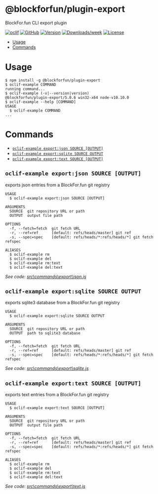 @blockforfun/plugin-export
=========================

BlockFor.fun CLI export plugin

[![oclif](https://img.shields.io/badge/cli-oclif-brightgreen.svg)](https://oclif.io)
[![GitHub](https://img.shields.io/github/stars/blockforfun/cli.svg?logo=github)](https://github.com/blockforfun/cli/tree/master/plugins/plugin-export)
[![Version](https://img.shields.io/npm/v/@blockforfun/plugin-export.svg?logo=npm)](https://npmjs.org/package/@blockforfun/plugin-export)
[![Downloads/week](https://img.shields.io/npm/dw/@blockforfun/plugin-export.svg?logo=npm)](https://npmjs.org/package/@blockforfun/plugin-export)
[![License](https://img.shields.io/npm/l/@blockforfun/plugin-export.svg?logo=github)](https://github.com/blockforfun/cli/blob/master/plugins/plugin-export/package.json)

<!-- toc -->
* [Usage](#usage)
* [Commands](#commands)
<!-- tocstop -->

# Usage

<!-- usage -->
```sh-session
$ npm install -g @blockforfun/plugin-export
$ oclif-example COMMAND
running command...
$ oclif-example (-v|--version|version)
@blockforfun/plugin-export/5.0.6 win32-x64 node-v10.10.0
$ oclif-example --help [COMMAND]
USAGE
  $ oclif-example COMMAND
...
```
<!-- usagestop -->

# Commands

<!-- commands -->
* [`oclif-example export:json SOURCE [OUTPUT]`](#oclif-example-exportjson-source-output)
* [`oclif-example export:sqlite SOURCE OUTPUT`](#oclif-example-exportsqlite-source-output)
* [`oclif-example export:text SOURCE [OUTPUT]`](#oclif-example-exporttext-source-output)

## `oclif-example export:json SOURCE [OUTPUT]`

exports json entries from a BlockFor.fun git registry

```
USAGE
  $ oclif-example export:json SOURCE [OUTPUT]

ARGUMENTS
  SOURCE  git repository URL or path
  OUTPUT  output file path

OPTIONS
  -f, --fetch=fetch  git fetch URL
  -r, --ref=ref      [default: refs/heads/master] git ref
  -s, --spec=spec    [default: refs/heads/*:refs/heads/*] git fetch refspec

ALIASES
  $ oclif-example rm
  $ oclif-example del
  $ oclif-example rm:text
  $ oclif-example del:text
```

_See code: [src\commands\export\json.js](https://github.com/blockforfun/cli/blob/v5.0.6/src\commands\export\json.js)_

## `oclif-example export:sqlite SOURCE OUTPUT`

exports sqlite3 database from a BlockFor.fun git registry

```
USAGE
  $ oclif-example export:sqlite SOURCE OUTPUT

ARGUMENTS
  SOURCE  git repository URL or path
  OUTPUT  path to sqlite3 database

OPTIONS
  -f, --fetch=fetch  git fetch URL
  -r, --ref=ref      [default: refs/heads/master] git ref
  -s, --spec=spec    [default: refs/heads/*:refs/heads/*] git fetch refspec
```

_See code: [src\commands\export\sqlite.js](https://github.com/blockforfun/cli/blob/v5.0.6/src\commands\export\sqlite.js)_

## `oclif-example export:text SOURCE [OUTPUT]`

exports text entries from a BlockFor.fun git registry

```
USAGE
  $ oclif-example export:text SOURCE [OUTPUT]

ARGUMENTS
  SOURCE  git repository URL or path
  OUTPUT  output file path

OPTIONS
  -f, --fetch=fetch  git fetch URL
  -r, --ref=ref      [default: refs/heads/master] git ref
  -s, --spec=spec    [default: refs/heads/*:refs/heads/*] git fetch refspec

ALIASES
  $ oclif-example rm
  $ oclif-example del
  $ oclif-example rm:text
  $ oclif-example del:text
```

_See code: [src\commands\export\text.js](https://github.com/blockforfun/cli/blob/v5.0.6/src\commands\export\text.js)_
<!-- commandsstop -->
